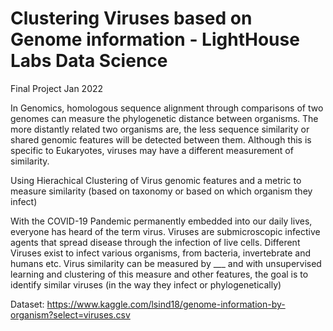 # Clustering Viruses based on Genome information - LightHouse Labs Data Science 
Final Project Jan 2022

In Genomics, homologous sequence alignment through comparisons of two genomes can measure the phylogenetic distance between organisms.
The more distantly related two organisms are, the less sequence similarity or shared genomic features will be detected between them.
Although this is specific to Eukaryotes, viruses may have a different measurement of similarity. 

Using Hierachical Clustering of Virus genomic features and a metric to measure similarity (based on taxonomy or based on which organism they infect) 

With the COVID-19 Pandemic permanently embedded into our daily lives, everyone has heard of the term virus. Viruses are submicroscopic infective agents that spread disease through the infection of live cells. Different Viruses exist to infect various organisms, from bacteria, invertebrate and humans etc. Virus similarity can be measured by ___ and with unsupervised learning and clustering of this measure and other features, the goal is to identify similar viruses (in the way they infect or phylogenetically) 


Dataset: https://www.kaggle.com/lsind18/genome-information-by-organism?select=viruses.csv
